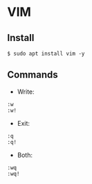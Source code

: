 # VIM 

## Install
```
$ sudo apt install vim -y
```
## Commands
* Write:
```
:w
:w!
```
* Exit:
```
:q
:q!
```
* Both:
```
:wq
:wq!   
```
